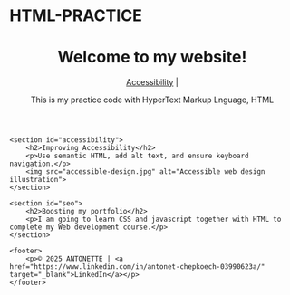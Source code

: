 # HTML-PRACTICE
<!DOCTYPE html>
<html lang="en">
<head>
    <meta charset="UTF-8">
    <meta name="viewport" content="width=device-width, initial-scale=1.0">
    <meta name="description" content="Learn how to build accessible and SEO-friendly web pages.">
    <title>My First Website</title>
</head>
<body>
    <header>
        <h1>Welcome to my website!</h1>
        <nav>
            <a href="#accessibility">Accessibility</a> |
        </nav>
        <p> This is my practice code with HyperText Markup Lnguage, HTML</p>
    </header>

    <section id="accessibility">
        <h2>Improving Accessibility</h2>
        <p>Use semantic HTML, add alt text, and ensure keyboard navigation.</p>
        <img src="accessible-design.jpg" alt="Accessible web design illustration">
    </section>

    <section id="seo">
        <h2>Boosting my portfolio</h2>
        <p>I am going to learn CSS and javascript together with HTML to complete my Web development course.</p>
    </section>

    <footer>
        <p>© 2025 ANTONETTE | <a href="https://www.linkedin.com/in/antonet-chepkoech-03990623a/" target="_blank">LinkedIn</a></p>
    </footer>
</body>
</html>
